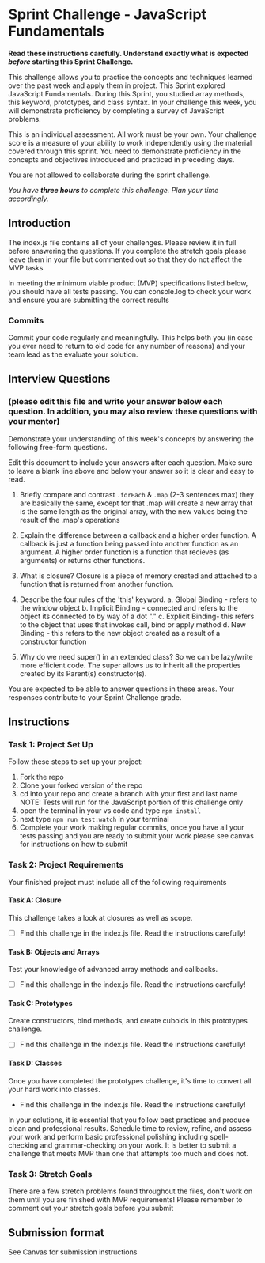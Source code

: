 # Sprint Challenge - JavaScript Fundamentals

**Read these instructions carefully. Understand exactly what is expected _before_ starting this Sprint Challenge.**

This challenge allows you to practice the concepts and techniques learned over the past week and apply them in project. This Sprint explored JavaScript Fundamentals. During this Sprint, you studied array methods, this keyword, prototypes, and class syntax. In your challenge this week, you will demonstrate proficiency by completing a survey of JavaScript problems.

This is an individual assessment. All work must be your own. Your challenge score is a measure of your ability to work independently using the material covered through this sprint. You need to demonstrate proficiency in the concepts and objectives introduced and practiced in preceding days.

You are not allowed to collaborate during the sprint challenge.

_You have **three hours** to complete this challenge. Plan your time accordingly._

## Introduction

The index.js file contains all of your challenges. Please review it in full before answering the questions. If you complete the stretch goals please leave them in your file but commented out so that they do not affect the MVP tasks

In meeting the minimum viable product (MVP) specifications listed below, you should have all tests passing. You can console.log to check your work and ensure you are submitting the correct results

### Commits

Commit your code regularly and meaningfully. This helps both you (in case you ever need to return to old code for any number of reasons) and your team lead as the evaluate your solution.

## Interview Questions

### (please edit this file and write your answer below each question. In addition, you may also review these questions with your mentor)

Demonstrate your understanding of this week's concepts by answering the following free-form questions.

Edit this document to include your answers after each question. Make sure to leave a blank line above and below your answer so it is clear and easy to read.

1. Briefly compare and contrast `.forEach` & `.map` (2-3 sentences max)
   they are basically the same, except for that .map will create a new array that is the same length as the original array, with the new values being the result of the .map's operations

2. Explain the difference between a callback and a higher order function.
   A callback is just a function being passed into another function as an argument.
   A higher order function is a function that recieves (as arguments) or returns other functions.

3. What is closure?
   Closure is a piece of memory created and attached to a function that is returned from another function.

4. Describe the four rules of the 'this' keyword.
   a. Global Binding - refers to the window object
   b. Implicit Binding - connected and refers to the object its connected to by way of a dot "."
   c. Explicit Binding- this refers to the object that uses that invokes call, bind or apply method
   d. New Binding - this refers to the new object created as a result of a constructor function

5. Why do we need super() in an extended class?
   So we can be lazy/write more efficient code. The super allows us to inherit all the properties created by its Parent(s) constructor(s).

You are expected to be able to answer questions in these areas. Your responses contribute to your Sprint Challenge grade.

## Instructions

### Task 1: Project Set Up

Follow these steps to set up your project:

1. Fork the repo
2. Clone your forked version of the repo
3. cd into your repo and create a branch with your first and last name
   NOTE: Tests will run for the JavaScript portion of this challenge only
4. open the terminal in your vs code and type `npm install`
5. next type `npm run test:watch` in your terminal
6. Complete your work making regular commits, once you have all your tests passing and you are ready to submit your work please see canvas for instructions on how to submit

### Task 2: Project Requirements

Your finished project must include all of the following requirements

#### Task A: Closure

This challenge takes a look at closures as well as scope.

-   [ ] Find this challenge in the index.js file. Read the instructions carefully!

#### Task B: Objects and Arrays

Test your knowledge of advanced array methods and callbacks.

-   [ ] Find this challenge in the index.js file. Read the instructions carefully!

#### Task C: Prototypes

Create constructors, bind methods, and create cuboids in this prototypes challenge.

-   [ ] Find this challenge in the index.js file. Read the instructions carefully!

#### Task D: Classes

Once you have completed the prototypes challenge, it's time to convert all your hard work into classes.

-   Find this challenge in the index.js file. Read the instructions carefully!

In your solutions, it is essential that you follow best practices and produce clean and professional results. Schedule time to review, refine, and assess your work and perform basic professional polishing including spell-checking and grammar-checking on your work. It is better to submit a challenge that meets MVP than one that attempts too much and does not.

### Task 3: Stretch Goals

There are a few stretch problems found throughout the files, don't work on them until you are finished with MVP requirements! Please remember to comment out your stretch goals before you submit

## Submission format

See Canvas for submission instructions
